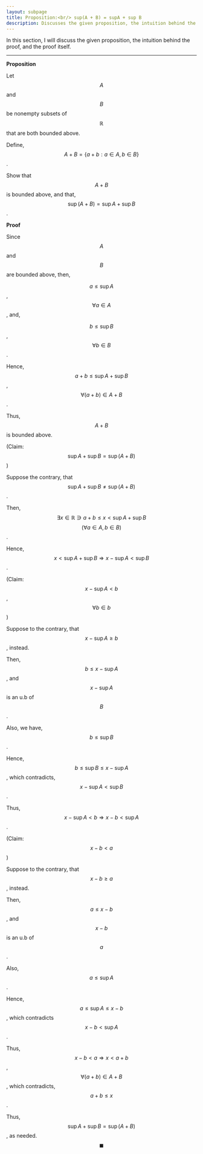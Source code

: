 ```yaml
---
layout: subpage
title: Proposition:<br/> sup(A + B) = supA + sup B
description: Discusses the given proposition, the intuition behind the proof, and the proof itself
---
```


In this section, I will discuss the given proposition, the intuition behind the proof, and the
proof itself.

---

**Proposition**

Let $$A$$ and $$B$$ be nonempty subsets of $$\mathbb{R}$$ that are both bounded above.

Define, $$A + B = \{a + b: a \in A, b \in B\}$$.

Show that $$A + B$$ is bounded above, and that, $$\sup(A + B) = \sup A + \sup B$$.

**Proof**

Since $$A$$ and $$B$$ are bounded above, then,

$$a \leqslant \sup A$$, $$\forall a \in A$$, and,

$$b \leqslant \sup B$$, $$\forall b \in B$$.

Hence, $$a + b \leqslant \sup A + \sup B$$, $$\forall (a + b) \in A + B$$.

Thus, $$A + B$$ is bounded above.

(Claim: $$\sup A + \sup B = \sup (A + B)$$)

Suppose the contrary, that $$\sup A + \sup B \ne \sup (A + B)$$.

Then, $$\exists x \in \mathbb{R} \ni a + b \leqslant x < \sup A + \sup B$$
$$(\forall a \in A, b \in B)$$.

Hence, $$x < \sup A + \sup B \Longrightarrow x - \sup A < \sup B$$.

(Claim: $$x - \sup A < b$$, $$\forall b \in b$$)

Suppose to the contrary, that $$x - \sup A \geqslant b$$, instead.

Then, $$b \leqslant x - \sup A$$, and $$x - \sup A$$ is an u.b of $$B$$.

Also, we have, $$b \leqslant \sup B$$.

Hence, $$b \leqslant \sup B \leqslant x - \sup A$$, which contradicts,
$$x - \sup A < \sup B$$.

Thus, $$x - \sup A < b \Longrightarrow x - b < \sup A$$.

(Claim: $$x - b < a$$)

Suppose to the contrary, that $$x - b \geqslant a$$, instead.

Then, $$a \leqslant x - b$$, and $$x - b$$ is an u.b of $$a$$.

Also, $$a \leqslant \sup A$$.

Hence, $$a \leqslant \sup A \leqslant x - b$$, which contradicts $$x - b < \sup A$$.

Thus, $$x - b < a \Longrightarrow x < a + b$$, $$\forall (a + b) \in A + B$$, which contradicts,
$$a + b \leqslant x$$.

Thus, $$\sup A + \sup B = \sup (A + B)$$, as needed. $$\blacksquare$$
